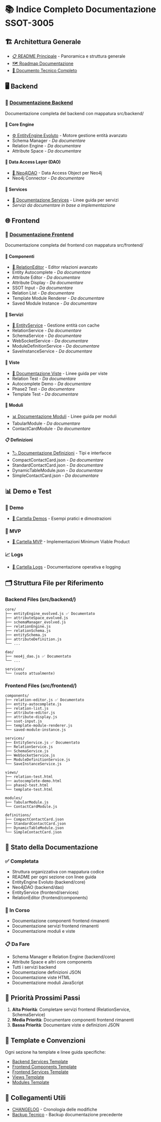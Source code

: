 # 📚 Indice Completo Documentazione SSOT-3005

## 🏗️ Architettura Generale

- [📋 README Principale](README.md) - Panoramica e struttura generale
- [🗺️ Roadmap Documentazione](roadmap_documentazione_ssot.md)
- [📄 Documento Tecnico Completo](full-ssot.md)

## 🖥️ Backend

### 📁 [Documentazione Backend](backend/README.md)
Documentazione completa del backend con mappatura src/backend/

#### 🧠 Core Engine
- [⚙️ EntityEngine Evoluto](backend/core/entityEngine.md) - Motore gestione entità avanzato
- Schema Manager - *Da documentare*
- Relation Engine - *Da documentare*
- Attribute Space - *Da documentare*

#### 💾 Data Access Layer (DAO)
- [🔗 Neo4jDAO](backend/dao/neo4j_dao.md) - Data Access Object per Neo4j
- Neo4j Connector - *Da documentare*

#### 🔧 Services
- [📂 Documentazione Services](backend/services/README.md) - Linee guida per servizi
- *Servizi da documentare in base a implementazione*

## 🌐 Frontend

### 📁 [Documentazione Frontend](frontend/README.md)
Documentazione completa del frontend con mappatura src/frontend/

#### 🧩 Componenti
- [📝 RelationEditor](frontend/components/relation-editor.md) - Editor relazioni avanzato
- Entity Autocomplete - *Da documentare*
- Attribute Editor - *Da documentare*
- Attribute Display - *Da documentare*
- SSOT Input - *Da documentare*
- Relation List - *Da documentare*
- Template Module Renderer - *Da documentare*
- Saved Module Instance - *Da documentare*

#### 🔄 Servizi
- [🏢 EntityService](frontend/services/EntityService.md) - Gestione entità con cache
- RelationService - *Da documentare*
- SchemaService - *Da documentare*
- WebSocketService - *Da documentare*
- ModuleDefinitionService - *Da documentare*
- SaveInstanceService - *Da documentare*

#### 📱 Viste
- [📄 Documentazione Viste](frontend/views/README.md) - Linee guida per viste
- Relation Test - *Da documentare*
- Autocomplete Demo - *Da documentare*
- Phase2 Test - *Da documentare*
- Template Test - *Da documentare*

#### 🧱 Moduli
- [📊 Documentazione Moduli](frontend/modules/README.md) - Linee guida per moduli
- TabularModule - *Da documentare*
- ContactCardModule - *Da documentare*

#### 📋 Definizioni
- [🏷️ Documentazione Definizioni](frontend/definitions/README.md) - Tipi e interfacce
- CompactContactCard.json - *Da documentare*
- StandardContactCard.json - *Da documentare*
- DynamicTableModule.json - *Da documentare*
- SimpleContactCard.json - *Da documentare*

## 📊 Demo e Test

### 🎯 Demo
- [📁 Cartella Demos](demos/) - Esempi pratici e dimostrazioni

### 🧪 MVP
- [📁 Cartella MVP](mvp/) - Implementazioni Minimum Viable Product

### 📈 Logs
- [📁 Cartella Logs](logs/) - Documentazione operativa e logging

## 🗂️ Struttura File per Riferimento

### Backend Files (src/backend/)
```
core/
├── entityEngine_evolved.js ✅ Documentato
├── attributeSpace_evolved.js
├── schemaManager_evolved.js
├── relationEngine.js
├── relationSchema.js
├── entitySchema.js
├── attributeDefinition.js
└── ...

dao/
├── neo4j_dao.js ✅ Documentato
└── ...

services/
└── (vuoto attualmente)
```

### Frontend Files (src/frontend/)
```
components/
├── relation-editor.js ✅ Documentato
├── entity-autocomplete.js
├── relation-list.js
├── attribute-editor.js
├── attribute-display.js
├── ssot-input.js
├── template-module-renderer.js
└── saved-module-instance.js

services/
├── EntityService.js ✅ Documentato
├── RelationService.js
├── SchemaService.js
├── WebSocketService.js
├── ModuleDefinitionService.js
└── SaveInstanceService.js

views/
├── relation-test.html
├── autocomplete-demo.html
├── phase2-test.html
└── template-test.html

modules/
├── TabularModule.js
└── ContactCardModule.js

definitions/
├── CompactContactCard.json
├── StandardContactCard.json
├── DynamicTableModule.json
└── SimpleContactCard.json
```

## 🚀 Stato della Documentazione

### ✅ Completata
- Struttura organizzativa con mappatura codice
- README per ogni sezione con linee guida
- EntityEngine Evoluto (backend/core)
- Neo4jDAO (backend/dao)
- EntityService (frontend/services)
- RelationEditor (frontend/components)

### 🔄 In Corso
- Documentazione componenti frontend rimanenti
- Documentazione servizi frontend rimanenti
- Documentazione moduli e viste

### 📋 Da Fare
- Schema Manager e Relation Engine (backend/core)
- Attribute Space e altri core components
- Tutti i servizi backend
- Documentazione definizioni JSON
- Documentazione viste HTML
- Documentazione moduli JavaScript

## 🎯 Priorità Prossimi Passi

1. **Alta Priorità**: Completare servizi frontend (RelationService, SchemaService)
2. **Media Priorità**: Documentare componenti frontend rimanenti
3. **Bassa Priorità**: Documentare viste e definizioni JSON

## 📝 Template e Convenzioni

Ogni sezione ha template e linee guida specifiche:
- [Backend Services Template](backend/services/README.md#template-per-nuovi-servizi)
- [Frontend Components Template](frontend/components/README.md#template-per-nuovi-componenti)
- [Frontend Services Template](frontend/services/README.md#template-per-nuovi-servizi)
- [Views Template](frontend/views/README.md#template-per-nuove-viste)
- [Modules Template](frontend/modules/README.md#template-per-nuovi-moduli)

## 🔗 Collegamenti Utili

- [CHANGELOG](../CHANGELOG.md) - Cronologia delle modifiche
- [Backup Tecnico](doc_tecnico_backup.md) - Backup documentazione precedente 